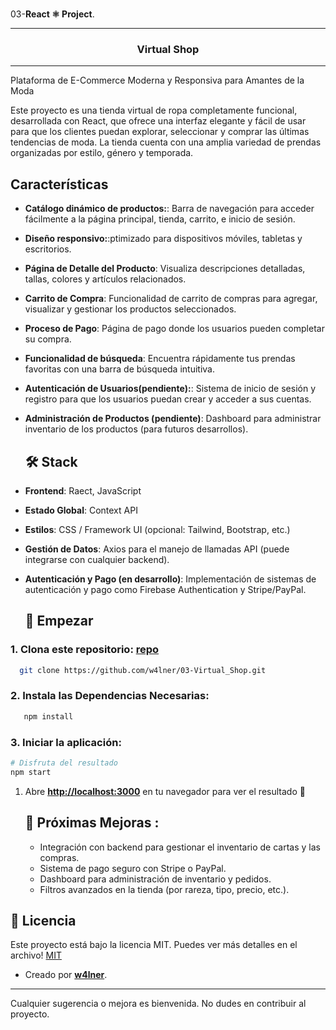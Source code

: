 <br align="left">03-**React ⚛ Project**.<br/>
 <hr/>

<h3 align="center"> Virtual Shop
</h3> 
<!-- ⭐ --> 
<hr/>

Plataforma de E-Commerce Moderna y Responsiva para Amantes de la Moda

Este proyecto es una tienda virtual de ropa completamente funcional, desarrollada con React, que ofrece una interfaz elegante y fácil de usar para que los clientes puedan explorar, seleccionar y comprar las últimas tendencias de moda. La tienda cuenta con una amplia variedad de prendas organizadas por estilo, género y temporada.


## Características

 - **Catálogo dinámico de productos:**: Barra de navegación para acceder fácilmente a la página principal, tienda, carrito, e inicio de sesión.
 - **Diseño responsivo:**:ptimizado para dispositivos móviles, tabletas y escritorios.
 - **Página de Detalle del Producto**: Visualiza descripciones detalladas, tallas, colores y artículos relacionados.
- **Carrito de Compra**: Funcionalidad de carrito de compras para agregar, visualizar y gestionar los productos seleccionados.
 - **Proceso de Pago**: Página de pago donde los usuarios pueden completar su compra.
 - **Funcionalidad de búsqueda**: Encuentra rápidamente tus prendas favoritas con una barra de búsqueda intuitiva.
- **Autenticación de Usuarios(pendiente):**: Sistema de inicio de sesión y registro para que los usuarios puedan crear y acceder a sus cuentas.
 - **Administración de Productos (pendiente)**: Dashboard para administrar inventario de los productos (para futuros desarrollos).


 
   ## 🛠️ Stack

- **Frontend**: Raect, JavaScript 
- **Estado Global**: Context API
- **Estilos**: CSS / Framework UI (opcional: Tailwind, Bootstrap, etc.)
- **Gestión de Datos**: Axios para el manejo de llamadas API (puede integrarse con cualquier backend).
- **Autenticación y Pago (en desarrollo)**: Implementación de sistemas de autenticación y pago como Firebase Authentication y Stripe/PayPal.


  ## 🚀 Empezar

### 1. Clona este repositorio: [repo](https://github.com/w4lner/03-Virtual_Shop.git)

  ```bash
    git clone https://github.com/w4lner/03-Virtual_Shop.git
  ```

### 2. Instala las Dependencias Necesarias:
 ```bash
    npm install
  ```
### 3. Iniciar la aplicación:
```bash
# Disfruta del resultado
npm start
```

1. Abre [**http://localhost:3000**](http://localhost:3000/) en tu navegador para ver el resultado 🚀

   ## 🧞 Próximas Mejoras :
   - Integración con backend para gestionar el inventario de cartas y las compras.
   - Sistema de pago seguro con Stripe o PayPal.
   - Dashboard para administración de inventario y pedidos.
   - Filtros avanzados en la tienda (por rareza, tipo, precio, etc.).


## 🔑 Licencia

Este proyecto está bajo la licencia MIT. Puedes ver más detalles en el archivo! [MIT](LICENSE) 

- Creado por [**w4lner**]([https://midu.dev](https://github.com/w4lner)).

---

Cualquier sugerencia o mejora es bienvenida. No dudes en contribuir al proyecto.
